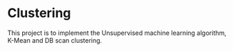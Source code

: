 # Clustering
This project is to implement the Unsupervised machine learning algorithm, K-Mean and DB scan clustering.
